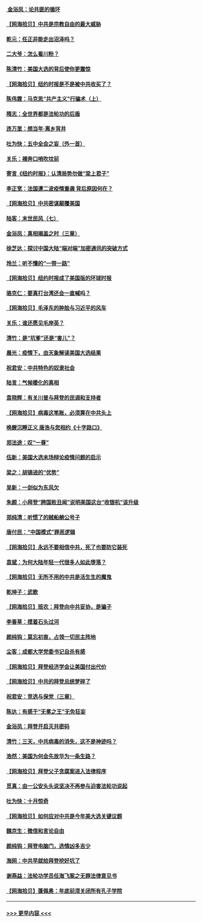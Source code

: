 #### [ 金浴凤：论共匪的循环](../pages/nsc993/n12517133.md?t=11011851) 
#### [【网海拾贝】中共是宗教自由的最大威胁](../pages/nsc993/n12516879.md?t=11011851) 
#### [乾元：任正非能走出沼泽吗？](../pages/nsc993/n12515831.md?t=11011851) 
#### [二大爷：怎么看川粉？](../pages/nsc993/n12515820.md?t=11011851) 
#### [陈清竹：美国大选的背后使你更震惊](../pages/nsc993/n12515589.md?t=11011851) 
#### [【网海拾贝】纽约时报是不是被中共收买了？](../pages/nsc993/n12515122.md?t=11011851) 
#### [陈伟霆：马克思“共产主义”行骗术（上）](../pages/nsc993/n12510217.md?t=11011851) 
#### [隋志：全世界都是法轮功的后盾](../pages/nsc993/n12510636.md?t=11011851) 
#### [连万里：想当年‧离乡背井](../pages/nsc993/n12510623.md?t=11011851) 
#### [吐为快：五中全会之妄（外一首）](../pages/nsc993/n12510470.md?t=11011851) 
#### [关乐：裸奔口哨吹坟前](../pages/nsc993/n12510403.md?t=11011851) 
#### [寄言《纽约时报》：认清局势勿做“梁上君子”](../pages/nsc993/n12510042.md?t=11011851) 
#### [李正宽：法国遭二波疫情重袭 背后原因何在？](../pages/nsc993/n12509971.md?t=11011851) 
#### [【网海拾贝】中共密谋颠覆美国](../pages/nsc993/n12509816.md?t=11011851) 
#### [陆客：末世民风（七）](../pages/nsc993/n12507822.md?t=11011851) 
#### [金浴凤：真相揭盖之时（三章）](../pages/nsc993/n12507804.md?t=11011851) 
#### [徐芝达：探讨中国大陆“端对端”加密通讯的突破方式](../pages/nsc993/n12507682.md?t=11011851) 
#### [玲兰：听不懂的“一带一路”](../pages/nsc993/n12507669.md?t=11011851) 
#### [【网海拾贝】纽约时报成了美国版的环球时报](../pages/nsc993/n12507053.md?t=11011851) 
#### [骆克仁：要真打台湾还会一直喊吗？](../pages/nsc993/n12506843.md?t=11011851) 
#### [【网海拾贝】毛泽东的肿脸与习近平的风车](../pages/nsc993/n12504537.md?t=11011851) 
#### [关乐：谁还愿见毛岸英？](../pages/nsc993/n12503866.md?t=11011851) 
#### [清竹：是“坑爹”还是“害儿”？](../pages/nsc993/n12503034.md?t=11011851) 
#### [晨光：疫情下，由天象解读美国大选结果](../pages/nsc993/n12502536.md?t=11011851) 
#### [祝君安：中共特色的奴隶社会](../pages/nsc993/n12501529.md?t=11011851) 
#### [陆言：气候暖化的真相](../pages/nsc993/n12501183.md?t=11011851) 
#### [袁晓辉：有关川普与拜登的民调和支持者](../pages/nsc993/n12500433.md?t=11011851) 
#### [【网海拾贝】病毒这笔账，必须算在中共头上](../pages/nsc993/n12500320.md?t=11011851) 
#### [唤醒沉睡正义 唐浩与您相约《十字路口》](../pages/nsc993/n12497980.md?t=11011851) 
#### [郑法途：叹“一尊”](../pages/nsc993/n12498837.md?t=11011851) 
#### [伍新：美国大选末场辩论疫情问题的启示](../pages/nsc993/n12498829.md?t=11011851) 
#### [梁之：胡锡进的“优势”](../pages/nsc993/n12498780.md?t=11011851) 
#### [吴新：一剑似为东风欠](../pages/nsc993/n12498772.md?t=11011851) 
#### [朱颜：小拜登“跨国败丑闻”说明美国这台“收银机”该升级](../pages/nsc993/n12498731.md?t=11011851) 
#### [郑纯清：听惯了的贼船艄公号子](../pages/nsc993/n12498721.md?t=11011851) 
#### [唐付民：“中国模式”罪恶逻辑](../pages/nsc993/n12498310.md?t=11011851) 
#### [【网海拾贝】永远不要相信中共，死了也要防它装死](../pages/nsc993/n12498162.md?t=11011851) 
#### [袁斌：为何大陆年轻一代很多人如此堕落？](../pages/nsc993/n12495696.md?t=11011851) 
#### [【网海拾贝】无所不用的中共是活生生的魔鬼](../pages/nsc993/n12495621.md?t=11011851) 
#### [乾坤子：武歌](../pages/nsc993/n12493391.md?t=11011851) 
#### [【网海拾贝】班农：拜登向中共妥协，是骗子](../pages/nsc993/n12492877.md?t=11011851) 
#### [李春草：摸着石头过河](../pages/nsc993/n12491121.md?t=11011851) 
#### [颜纯钩：莫忘初衷，占领一切民主阵地](../pages/nsc993/n12490965.md?t=11011851) 
#### [尘客：成都大学党委书记自杀有感](../pages/nsc993/n12490950.md?t=11011851) 
#### [【网海拾贝】拜登经济学会让美国付出代价](../pages/nsc993/n12489662.md?t=11011851) 
#### [【网海拾贝】中共的拜登总统梦碎了](../pages/nsc993/n12487896.md?t=11011851) 
#### [祝君安：竞选与保党（三章）](../pages/nsc993/n12487258.md?t=11011851) 
#### [陈达：有感于“无冕之王”无免狂妄](../pages/nsc993/n12485133.md?t=11011851) 
#### [金浴凤：拜登开启灭共密码](../pages/nsc993/n12485125.md?t=11011851) 
#### [清竹：三天，中共病毒的消失，这不是神迹吗？](../pages/nsc993/n12485027.md?t=11011851) 
#### [浩然：美国为何会先放华为一条生路？](../pages/nsc993/n12484997.md?t=11011851) 
#### [【网海拾贝】拜登父子贪腐案进入法律程序](../pages/nsc993/n12484957.md?t=11011851) 
#### [觅真：由一公安头头说坚决不再参与迫害法轮功说起](../pages/nsc993/n12484212.md?t=11011851) 
#### [吐为快：十月惊奇](../pages/nsc993/n12484172.md?t=11011851) 
#### [【网海拾贝】如何应对中共是今年美大选关键议题](../pages/nsc993/n12483755.md?t=11011851) 
#### [魏京生：微信和言论自由](../pages/nsc993/n12483372.md?t=11011851) 
#### [颜纯钩：拜登电脑门，选情凶多吉少](../pages/nsc993/n12482666.md?t=11011851) 
#### [海网：中共早就给拜登挖好坑了](../pages/nsc993/n12482660.md?t=11011851) 
#### [谢燕益：法轮功学员任海飞案之无罪法律意见书](../pages/nsc993/n12482512.md?t=11011851) 
#### [【网海拾贝】蓬佩奥：年底前须关闭所有孔子学院](../pages/nsc993/n12482443.md?t=11011851) 

----
#### [ >>> 更早内容 <<< ](../indexes/nsc993-earlier.md)
